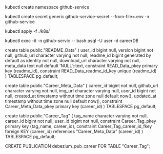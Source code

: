 kubectl create namespace github-service

kubectl create secret generic github-service-secret --from-file=.env -n github-service

kubectl apply -f ./k8s/

kubectl exec -it <postgreSQL pod> -n github-servic -- bash
psql -U user -d careerDB

create table public."README_Data" (
  user_id bigint null,
  version bigint not null,
  github_url character varying not null,
  readme_id bigint generated by default as identity not null,
  download_url character varying not null,
  meta_data text null default 'NULL'::text,
  constraint READ_Data_pkey primary key (readme_id),
  constraint READ_Data_readme_id_key unique (readme_id)
) TABLESPACE pg_default;

create table public."Career_Meta_Data" (
  career_id bigint not null,
  github_url character varying not null,
  img_url character varying null,
  user_id bigint not null,
  created_at timestamp without time zone null default now(),
  updated_at timestamp without time zone null default now(),
  constraint Career_Meta_Data_pkey primary key (career_id)
) TABLESPACE pg_default;

create table public."Career_Tag" (
  tag_name character varying not null,
  career_id bigint not null,
  user_id bigint not null,
  constraint Career_Tag_pkey primary key (tag_name, career_id),
  constraint Career_Tag_career_id_fkey foreign KEY (career_id) references "Career_Meta_Data" (career_id)
) TABLESPACE pg_default;

CREATE PUBLICATION debezium_pub_career FOR TABLE "Career_Tag";